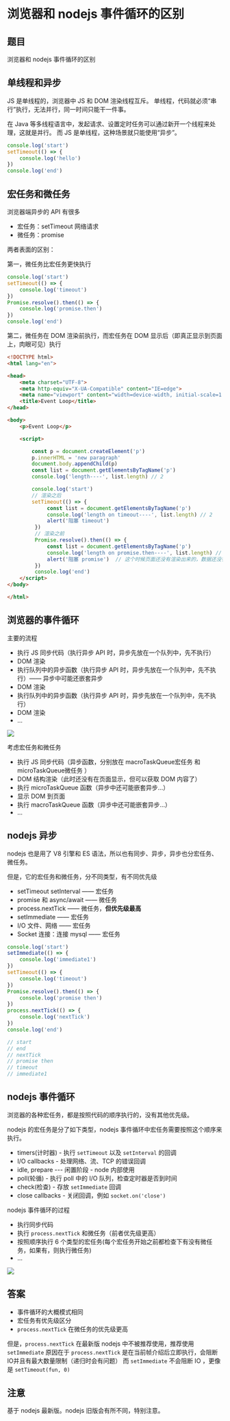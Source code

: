 # 浏览器和 nodejs 事件循环的区别

## 题目

浏览器和 nodejs 事件循环的区别

## 单线程和异步

JS 是单线程的，浏览器中 JS 和 DOM 渲染线程互斥。
单线程，代码就必须“串行”执行，无法并行，同一时间只能干一件事。

在 Java 等多线程语言中，发起请求、设置定时任务可以通过新开一个线程来处理，这就是并行。
而 JS 是单线程，这种场景就只能使用“异步”。

```js
console.log('start')
setTimeout(() => {
    console.log('hello')
})
console.log('end')
```

## 宏任务和微任务

浏览器端异步的 API 有很多
- 宏任务：setTimeout 网络请求
- 微任务：promise

两者表面的区别：

第一，微任务比宏任务更快执行

```js
console.log('start')
setTimeout(() => {
    console.log('timeout')
})
Promise.resolve().then(() => {
    console.log('promise.then')
})
console.log('end')
```

第二，微任务在 DOM 渲染前执行，而宏任务在 DOM 显示后（即真正显示到页面上，肉眼可见）执行

```html
<!DOCTYPE html>
<html lang="en">

<head>
    <meta charset="UTF-8">
    <meta http-equiv="X-UA-Compatible" content="IE=edge">
    <meta name="viewport" content="width=device-width, initial-scale=1.0">
    <title>Event Loop</title>
</head>

<body>
    <p>Event Loop</p>

    <script>

        const p = document.createElement('p')
        p.innerHTML = 'new paragraph'
        document.body.appendChild(p)
        const list = document.getElementsByTagName('p')
        console.log('length----', list.length) // 2

        console.log('start')
        // 渲染之后
        setTimeout(() => {
             const list = document.getElementsByTagName('p')
             console.log('length on timeout----', list.length) // 2
             alert('阻塞 timeout')
         })
         // 渲染之前
         Promise.resolve().then(() => {
             const list = document.getElementsByTagName('p')
             console.log('length on promise.then----', list.length) // 2
             alert('阻塞 promise')  // 这个时候页面还没有渲染出来的，数据还没有到页面上
         })
         console.log('end')
    </script>
</body>

</html>
```

## 浏览器的事件循环

主要的流程
- 执行 JS 同步代码（执行异步 API 时，异步先放在一个队列中，先不执行）
- DOM 渲染
- 执行队列中的异步函数（执行异步 API 时，异步先放在一个队列中，先不执行）—— 异步中可能还嵌套异步
- DOM 渲染
- 执行队列中的异步函数（执行异步 API 时，异步先放在一个队列中，先不执行）
- DOM 渲染
- ...

![](./img/event-loop.png)

考虑宏任务和微任务
- 执行 JS 同步代码（异步函数，分别放在 macroTaskQueue宏任务 和 microTaskQueue微任务 ）
- DOM 结构渲染（此时还没有在页面显示，但可以获取 DOM 内容了）
- 执行 microTaskQueue 函数（异步中还可能嵌套异步...）
- 显示 DOM 到页面
- 执行 macroTaskQueue 函数（异步中还可能嵌套异步...）
- ...

## nodejs 异步

nodejs 也是用了 V8 引擎和 ES 语法，所以也有同步、异步，异步也分宏任务、微任务。

但是，它的宏任务和微任务，分不同类型，有不同优先级

- setTimeout setInterval —— 宏任务
- promise 和 async/await  —— 微任务
- process.nextTick —— 微任务，**但优先级最高**
- setImmediate —— 宏任务
- I/O 文件、网络 —— 宏任务
- Socket 连接：连接 mysql —— 宏任务

```js
console.log('start')
setImmediate(() => {
    console.log('immediate1')
})
setTimeout(() => {
    console.log('timeout')
})
Promise.resolve().then(() => {
    console.log('promise then')
})
process.nextTick(() => {
    console.log('nextTick')
})
console.log('end')

// start
// end
// nextTick
// promise then
// timeout
// immediate1
```

## nodejs 事件循环

浏览器的各种宏任务，都是按照代码的顺序执行的，没有其他优先级。

nodejs 的宏任务是分了如下类型，nodejs 事件循环中宏任务需要按照这个顺序来执行。

- timers(计时器) - 执行 `setTimeout` 以及 `setInterval` 的回调
- I/O callbacks - 处理网络、流、TCP 的错误回调
- idle, prepare --- 闲置阶段 - node 内部使用
- poll(轮循) - 执行 poll 中的 I/O 队列，检查定时器是否到时间
- check(检查) - 存放 `setImmediate` 回调
- close callbacks - 关闭回调，例如 `socket.on('close')`

nodejs 事件循环的过程
- 执行同步代码
- 执行 `process.nextTick` 和微任务（前者优先级更高）
- 按照顺序执行 6 个类型的宏任务(每个宏任务开始之前都检查下有没有微任务，如果有，则执行微任务)
- ...

![](./img/event-loop-nodejs.png)

## 答案

- 事件循环的大概模式相同
- 宏任务有优先级区分
- `process.nextTick` 在微任务的优先级更高

但是，`process.nextTick` 在最新版 nodejs 中不被推荐使用，推荐使用 `setImmediate`
原因在于 `process.nextTick` 是在当前帧介绍后立即执行，会阻断IO并且有最大数量限制（递归时会有问题）
而 `setImmediate` 不会阻断 IO ，更像是 `setTimeout(fun, 0)`

## 注意

基于 nodejs 最新版。nodejs 旧版会有所不同，特别注意。
